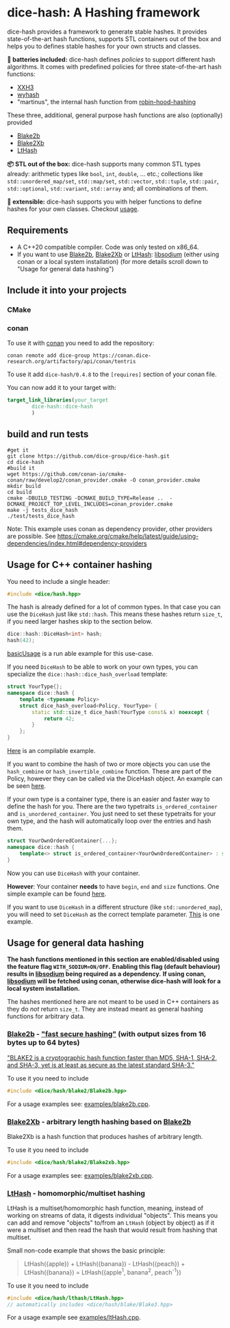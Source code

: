 # dice-hash: A Hashing framework

dice-hash provides a framework to generate stable hashes. It provides state-of-the-art hash functions, supports STL containers out of the box and helps you to defines stable hashes for your own structs and classes. 

**🔋 batteries included:** dice-hash defines _policies_ to support different hash algorithms. It comes with predefined policies for three state-of-the-art hash functions:
- [XXH3](https://github.com/Cyan4973/xxHash)
- [wyhash](https://github.com/wangyi-fudan/wyhash)
- "martinus", the internal hash function from [robin-hood-hashing](https://github.com/martinus/robin-hood-hashing)

These three, additional, general purpose hash functions are also (optionally) provided
- [Blake2b](https://www.blake2.net)
- [Blake2Xb](https://www.blake2.net/blake2x.pdf)
- [LtHash](https://engineering.fb.com/2019/03/01/security/homomorphic-hashing)

**📦 STL out of the box:** dice-hash supports many common STL types already: 
arithmetic types like `bool`, `int`, `double`, ... etc.; collections like `std::unordered_map/set`, `std::map/set`, `std::vector`, `std::tuple`, `std::pair`, `std::optional`, `std::variant`, `std::array` and; all combinations of them. 

**🔩 extensible:** dice-hash supports you with helper functions to define hashes for your own classes. Checkout [usage](#usage).

## Requirements
- A C++20 compatible compiler. Code was only tested on x86_64.
- If you want to use [Blake2b](https://www.blake2.net), [Blake2Xb](https://www.blake2.net/blake2x.pdf) or [LtHash](https://engineering.fb.com/2019/03/01/security/homomorphic-hashing): [libsodium](https://doc.libsodium.org/) (either using conan or a local system installation) (for more details scroll down to "Usage for general data hashing")

## Include it into your projects 

### CMake

### conan
To use it with [conan](https://conan.io/) you need to add the repository:
```shell
conan remote add dice-group https://conan.dice-research.org/artifactory/api/conan/tentris
```

To use it add `dice-hash/0.4.8` to the `[requires]` section of your conan file.

You can now add it to your target with:
```cmake
target_link_libraries(your_target
        dice-hash::dice-hash
        )
```

## build and run tests

```shell
#get it 
git clone https://github.com/dice-group/dice-hash.git
cd dice-hash
#build it
wget https://github.com/conan-io/cmake-conan/raw/develop2/conan_provider.cmake -O conan_provider.cmake
mkdir build
cd build
cmake -DBUILD_TESTING -DCMAKE_BUILD_TYPE=Release ..  -DCMAKE_PROJECT_TOP_LEVEL_INCLUDES=conan_provider.cmake
make -j tests_dice_hash
./test/tests_dice_hash
```
Note: This example uses conan as dependency provider, other providers are possible.
See https://cmake.org/cmake/help/latest/guide/using-dependencies/index.html#dependency-providers

## Usage for C++ container hashing
You need to include a single header:
```c++
#include <dice/hash.hpp>
```

The hash is already defined for a lot of common types. In that case you can use the `DiceHash` just like `std::hash`.
This means these hashes return `size_t`, if you need larger hashes skip to the section below.
```c++
dice::hash::DiceHash<int> hash;
hash(42);
```
[basicUsage](examples/basicUsage.cpp) is a run able example for this use-case.

If you need `DiceHash` to be able to work on your own types, you can specialize the `dice::hash::dice_hash_overload` template:
```c++
struct YourType{};
namespace dice::hash {
    template <typename Policy>
    struct dice_hash_overload<Policy, YourType> {
        static std::size_t dice_hash(YourType const& x) noexcept {
            return 42;
        }
    };
}
```
[Here](examples/customType.cpp) is an compilable example. 

If you want to combine the hash of two or more objects you can use the
`hash_combine` or `hash_invertible_combine` function.
These are part of the Policy, however they can be called via the DiceHash object.
An example can be seen [here](examples/combineHashes.cpp).

If your own type is a container type, there is an easier and faster way to define the hash for you.
There are the two typetraits `is_ordered_container` and `is_unordered_container`.
You just need to set these typetraits for your own type, and the hash will automatically loop over the entries and hash them.
```c++
struct YourOwnOrderedContainer{...};
namespace dice::hash {
    template<> struct is_ordered_container<YourOwnOrderedContainer> : std::true_type {};
}
```
Now you can use `DiceHash` with your container.

__However__:
Your container __needs__ to have `begin`, `end` and `size` functions.
One simple example can be found [here](examples/customContainer.cpp).

If you want to use `DiceHash` in a different structure (like `std::unordered_map`), you will need to set `DiceHash` as the correct template parameter.
[This](examples/usageForUnorderedSet.cpp) is one example.

## Usage for general data hashing
**The hash functions mentioned in this section are enabled/disabled using the feature flag `WITH_SODIUM=ON/OFF`.**
**Enabling this flag (default behaviour) results in [libsodium](https://doc.libsodium.org/) being required as a dependency.**
**If using conan, [libsodium](https://doc.libsodium.org/) will be fetched using conan, otherwise dice-hash will look for a local system installation.**

The hashes mentioned here are not meant to be used in C++ containers as they do _not_ return `size_t`.
They are instead meant as general hashing functions for arbitrary data.

### [Blake2b](https://www.blake2.net/) - ["fast secure hashing"](https://www.blake2.net/) (with output sizes from 16 bytes up to 64 bytes)
["BLAKE2 is a cryptographic hash function faster than MD5, SHA-1, SHA-2, and SHA-3, yet is at least as secure as the latest standard SHA-3."](https://www.blake2.net/)

To use it you need to include
```c++
#include <dice/hash/blake2/Blake2b.hpp>
```
For a usage examples see: [examples/blake2b.cpp](examples/blake2b.cpp).

### [Blake2Xb](https://www.blake2.net/blake2x.pdf) - arbitrary length hashing based on [Blake2b](https://www.blake2.net/)
Blake2Xb is a hash function that produces hashes of arbitrary length.

To use it you need to include
```c++
#include <dice/hash/blake2/Blake2xb.hpp>
```
For a usage examples see: [examples/blake2xb.cpp](examples/blake2xb.cpp).

### [LtHash](https://engineering.fb.com/2019/03/01/security/homomorphic-hashing/) - homomorphic/multiset hashing
LtHash is a multiset/homomorphic hash function, meaning, instead of working on streams of data, it digests
individual "objects". This means you can add and remove "objects" to/from an `LtHash` (object by object)
as if it were a multiset and then read the hash that would result from hashing that multiset.

Small non-code example that shows the basic principle:
> LtHash({apple}) + LtHash({banana}) - LtHash({peach}) + LtHash({banana}) = LtHash({apple<sup>1</sup>, banana<sup>2</sup>, peach<sup>-1</sup>})

To use it you need to include
```c++
#include <dice/hash/lthash/LtHash.hpp>
// automatically includes <dice/hash/blake/Blake3.hpp>
```
For a usage example see [examples/ltHash.cpp](examples/ltHash.cpp).
